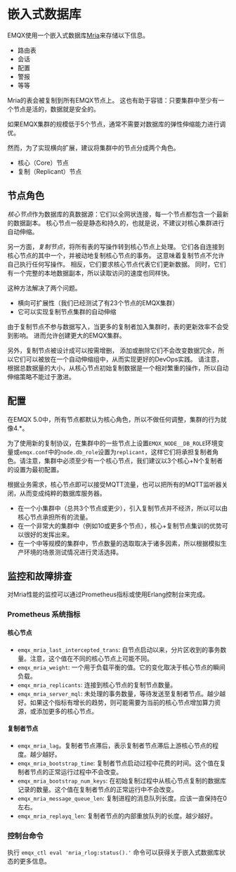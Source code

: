 # 嵌入式数据库

EMQX使用一个嵌入式数据库[Mria](https://github.com/emqx/mria)来存储以下信息。

- 路由表
- 会话
- 配置
- 警报
- 等等

Mria的表会被复制到所有EMQX节点上。
这也有助于容错：只要集群中至少有一个节点是活的，数据就是安全的。

如果EMQX集群的规模低于5个节点，通常不需要对数据库的弹性伸缩能力进行调优。

然而，为了实现横向扩展，建议将集群中的节点分成两个角色。

- 核心（Core）节点 
- 复制（Replicant）节点

## 节点角色

*核心节点*作为数据库的真数据源：它们以全网状连接，每一个节点都包含一个最新的数据副本。
核心节点一般是静态和持久的，也就是说，不建议对核心集群进行自动伸缩。

另一方面，*复制节点*，将所有表的写操作转到核心节点上处理。
它们各自连接到核心节点的其中一个，并被动地复制核心节点的事务。
这意味着复制节点不允许自己执行任何写操作。
相反，它们要求核心节点代表它们更新数据。
同时，它们有一个完整的本地数据副本，所以读取访问的速度也同样快。

这种方法解决了两个问题。

- 横向可扩展性（我们已经测试了有23个节点的EMQX集群）
- 它可以实现复制节点集群的自动伸缩

由于复制节点不参与数据写入，当更多的复制者加入集群时，表的更新效率不会受到影响。
进而允许创建更大的EMQX集群。

另外，复制节点被设计成可以按需增删，
添加或删除它们不会改变数据冗余，所以它们可以被放在一个自动伸缩组中，从而实现更好的DevOps实践。
请注意，根据总数据量的大小，从核心节点初始复制数据是一个相对繁重的操作，所以自动伸缩策略不能过于激进。

## 配置

在EMQX 5.0中，所有节点都默认为核心角色，所以不做任何调整，集群的行为就像4.*。

为了使用新的复制协议，在集群中的一些节点上设置`EMQX_NODE__DB_ROLE`环境变量或`emqx.conf`中的`node.db_role`设置为`replicant`，这样它们将承担复制者角色。请注意，集群中必须至少有一个核心节点，我们建议以3个核心+N个复制者的设置为最初配置。

根据业务需求，核心节点即可以接受MQTT流量，也可以把所有的MQTT监听器关闭，从而变成纯粹的数据库服务器。

- 在一个小集群中（总共3个节点或更少），引入复制节点并不经济，所以可以由核心节点承担所有的流量。
- 在一个非常大的集群中（例如10或更多个节点），核心+复制节点集训的优势可以很好的发挥出来。
- 在一个中等规模的集群中，节点数量的选取取决于诸多因素，所以根据模拟生产环境的场景测试情况进行灵活选择。

## 监控和故障排查

对Mria性能的监控可以通过Prometheus指标或使用Erlang控制台来完成。

### Prometheus 系统指标
#### 核心节点
- `emqx_mria_last_intercepted_trans`: 自节点启动以来，分片区收到的事务数量。注意，这个值在不同的核心节点上可能不同。
- `emqx_mria_weight`: 一个用于负载平衡的值。它的变化取决于核心节点的瞬间负载。
- `emqx_mria_replicants`: 连接到核心节点的复制节点数量。
- `emqx_mria_server_mql`: 未处理的事务数量，等待发送至复制者节点。越少越好。如果这个指标有增长的趋势，则可能需要为当前的核心节点增加算力资源，或添加更多的核心节点。

#### 复制者节点
- `emqx_mria_lag`。复制者节点滞后，表示复制者节点滞后上游核心节点的程度。越少越好。
- `emqx_mria_bootstrap_time`: 复制者节点启动过程中花费的时间。这个值在复制者节点的正常运行过程中不会改变。
- `emqx_mria_bootstrap_num_keys`: 在初始复制过程中从核心节点复制的数据库记录的数量。这个值在复制者节点的正常运行中不会改变。
- `emqx_mria_message_queue_len`: 复制进程的消息队列长度。应该一直保持在0左右。
- `emqx_mria_replayq_len`: 复制者节点的内部重放队列的长度。越少越好。

### 控制台命令

执行 `emqx_ctl eval 'mria_rlog:status().'` 命令可以获得关于嵌入式数据库状态的更多信息。
